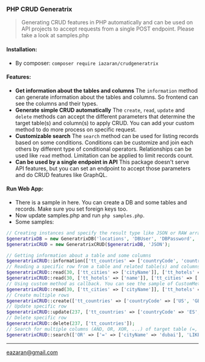 ### PHP CRUD Generatrix

> Generating CRUD features in PHP automatically and can be used on API projects to accept requests from a single POST endpoint. Please take a look at samples.php

#### Installation:
- By composer: `composer require iazaran/crudgeneratrix`

#### Features:
- **Get information about the tables and columns**
The `information` method can generate information about the tables and columns. So frontend can see the columns and their types.
- **Generate simple CRUD automatically**
The `create`, `read`, `update` and `delete` methods can accept the different parameters that determine the target table(s) and column(s) to apply CRUD. You can add your custom method to do more process on specific request.
- **Customizable search**
The `search` method can be used for listing records based on some conditions. Conditions can be customize and join each others by different type of conditional operators. Relationships can be used like `read` method. Limitation can be applied to limit records count.
- **Can be used by a single endpoint in API**
This package doesn't serve API features, but you can set an endpoint to accept those parameters and do CRUD features like GraphQL.

#### Run Web App:
- There is a sample in here. You can create a DB and some tables and records. Make sure you set foreign keys too.
- Now update samples.php and run `php samples.php`.
- Some samples:
```php
// Creating instances and specify the result type like JSON or RAW array of data
$generatrixDB = new GeneratrixDB('locations', 'DBUser', 'DBPassword', 'localhost');
$generatrixCRUD = new GeneratrixCRUD($generatrixDB, 'JSON');

// Getting information about a table and some columns
$generatrixCRUD::information(['tt_countries' => ['countryCode', 'countryName']]);
// Reading a specific row from a table and related table(s) and columns based on different relationship directions
$generatrixCRUD::read(30, ['tt_cities' => ['cityName']], ['tt_hotels' => ['name']], 'LEFT');
$generatrixCRUD::read(30, ['tt_hotels' => ['name']], ['tt_cities' => ['cityName']], 'RIGHT');
// Using custom method as callback. You can see the sample of CustomMethods class in samples.php
$generatrixCRUD::read(30, ['tt_cities' => ['cityName']], ['tt_hotels' => ['name']], 'LEFT', ['CustomMethods', 'groupByFirstColumn']);
// Create multiple rows
$generatrixCRUD::create(['tt_countries' => ['countryCode' => ['US', 'GB'], 'countryName' => ['United State', 'Great Britain']]]);
// Update specific row
$generatrixCRUD::update(237, ['tt_countries' => ['countryCode' => 'ES', 'countryName' => 'Spain']]);
// Delete specific row
$generatrixCRUD::delete(237, ['tt_countries']);
// Search for multiple columns (AND, OR, XOR, ...) of target table (=, LIKE, NOT, ...) and list them ('AND' will be considered for joining conditions of conditions) You can add relationships like read method
$generatrixCRUD::search(['OR' => ['=' => ['cityName' => 'dubai'], 'LIKE' => ['cityName' => 'old']]], ['tt_cities' => ['cityName']], [], '', 10, []);
```

------------
[eazaran@gmail.com](mailto:eazaran@gmail.com "eazaran@gmail.com")
